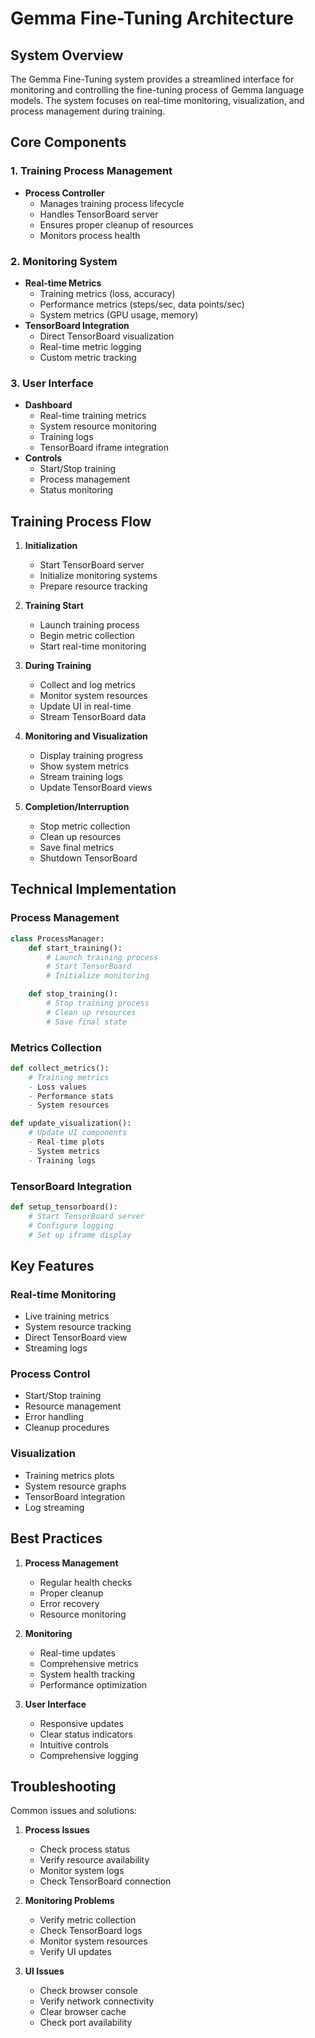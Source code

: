 # Gemma Fine-Tuning Architecture

## System Overview

The Gemma Fine-Tuning system provides a streamlined interface for monitoring and controlling the fine-tuning process of Gemma language models. The system focuses on real-time monitoring, visualization, and process management during training.

## Core Components

### 1. Training Process Management
- **Process Controller**
  - Manages training process lifecycle
  - Handles TensorBoard server
  - Ensures proper cleanup of resources
  - Monitors process health

### 2. Monitoring System
- **Real-time Metrics**
  - Training metrics (loss, accuracy)
  - Performance metrics (steps/sec, data points/sec)
  - System metrics (GPU usage, memory)
- **TensorBoard Integration**
  - Direct TensorBoard visualization
  - Real-time metric logging
  - Custom metric tracking

### 3. User Interface
- **Dashboard**
  - Real-time training metrics
  - System resource monitoring
  - Training logs
  - TensorBoard iframe integration
- **Controls**
  - Start/Stop training
  - Process management
  - Status monitoring

## Training Process Flow

1. **Initialization**
   - Start TensorBoard server
   - Initialize monitoring systems
   - Prepare resource tracking

2. **Training Start**
   - Launch training process
   - Begin metric collection
   - Start real-time monitoring

3. **During Training**
   - Collect and log metrics
   - Monitor system resources
   - Update UI in real-time
   - Stream TensorBoard data

4. **Monitoring and Visualization**
   - Display training progress
   - Show system metrics
   - Stream training logs
   - Update TensorBoard views

5. **Completion/Interruption**
   - Stop metric collection
   - Clean up resources
   - Save final metrics
   - Shutdown TensorBoard

## Technical Implementation

### Process Management
```python
class ProcessManager:
    def start_training():
        # Launch training process
        # Start TensorBoard
        # Initialize monitoring

    def stop_training():
        # Stop training process
        # Clean up resources
        # Save final state
```

### Metrics Collection
```python
def collect_metrics():
    # Training metrics
    - Loss values
    - Performance stats
    - System resources

def update_visualization():
    # Update UI components
    - Real-time plots
    - System metrics
    - Training logs
```

### TensorBoard Integration
```python
def setup_tensorboard():
    # Start TensorBoard server
    # Configure logging
    # Set up iframe display
```

## Key Features

### Real-time Monitoring
- Live training metrics
- System resource tracking
- Direct TensorBoard view
- Streaming logs

### Process Control
- Start/Stop training
- Resource management
- Error handling
- Cleanup procedures

### Visualization
- Training metrics plots
- System resource graphs
- TensorBoard integration
- Log streaming

## Best Practices

1. **Process Management**
   - Regular health checks
   - Proper cleanup
   - Error recovery
   - Resource monitoring

2. **Monitoring**
   - Real-time updates
   - Comprehensive metrics
   - System health tracking
   - Performance optimization

3. **User Interface**
   - Responsive updates
   - Clear status indicators
   - Intuitive controls
   - Comprehensive logging

## Troubleshooting

Common issues and solutions:
1. **Process Issues**
   - Check process status
   - Verify resource availability
   - Monitor system logs
   - Check TensorBoard connection

2. **Monitoring Problems**
   - Verify metric collection
   - Check TensorBoard logs
   - Monitor system resources
   - Verify UI updates

3. **UI Issues**
   - Check browser console
   - Verify network connectivity
   - Clear browser cache
   - Check port availability 